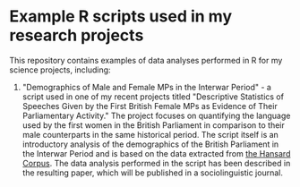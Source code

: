 # Example R scripts used in my research projects

This repository contains examples of data analyses performed in R for my science projects, including:

1. "Demographics of Male and Female MPs in the Interwar Period" - a script used in one of my recent projects titled "Descriptive Statistics of Speeches Given by the First British Female MPs as Evidence of Their Parliamentary Activity." The project focuses on quantifying the language used by the first women in the British Parliament in comparison to their male counterparts in the same historical period. The script itself is an introductory analysis of the demographics of the British Parliament in the Interwar Period and is based on the data extracted from [the Hansard Corpus](https://hansard.millbanksystems.com/). The data analysis performed in the script has been described in the resulting paper, which will be published in a sociolinguistic journal.

